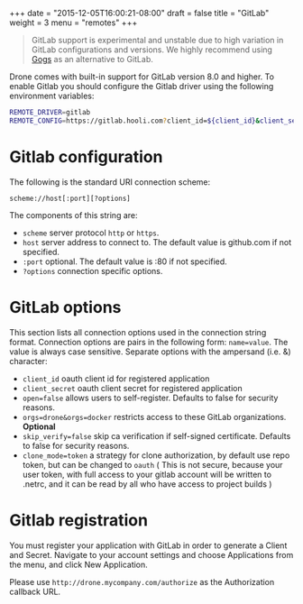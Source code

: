 +++
date = "2015-12-05T16:00:21-08:00"
draft = false
title = "GitLab"
weight = 3
menu = "remotes"
+++

> GitLab support is experimental and unstable due to high variation in GitLab configurations and versions. We highly recommend using [Gogs](https://github.com/gogits/gogs) as an alternative to GitLab.

Drone comes with built-in support for GitLab version 8.0 and higher. To enable Gitlab you should configure the Gitlab driver using the following environment variables:

```bash
REMOTE_DRIVER=gitlab
REMOTE_CONFIG=https://gitlab.hooli.com?client_id=${client_id}&client_secret=${client_secret}
```

# Gitlab configuration

The following is the standard URI connection scheme:

```
scheme://host[:port][?options]
```

The components of this string are:

* `scheme` server protocol `http` or `https`.
* `host` server address to connect to. The default value is github.com if not specified.
* `:port` optional. The default value is :80 if not specified.
* `?options` connection specific options.

# GitLab options

This section lists all connection options used in the connection string format. Connection options are pairs in the following form: `name=value`. The value is always case sensitive. Separate options with the ampersand (i.e. &) character:

* `client_id` oauth client id for registered application
* `client_secret` oauth client secret for registered application
* `open=false` allows users to self-register. Defaults to false for security reasons.
* `orgs=drone&orgs=docker` restricts access to these GitLab organizations. **Optional**
* `skip_verify=false` skip ca verification if self-signed certificate. Defaults to false for security reasons.
* `clone_mode=token` a strategy for clone authorization, by default use repo token, but can be changed to `oauth` ( This is not secure, because your user token, with full access to your gitlab account will be written to .netrc, and it can be read by all who have access to project builds )

# Gitlab registration

You must register your application with GitLab in order to generate a Client and Secret. Navigate to your account settings and choose Applications from the menu, and click New Application.

Please use `http://drone.mycompany.com/authorize` as the Authorization callback URL.
